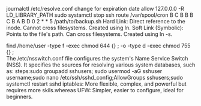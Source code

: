 journalctl
/etc/resolve.conf
change for expiration date
allow
127.0.0.0
-R
LD_LIBRARY_PATH
sudo systamctl stop ssh
route
/var/spool/cron
B
C
B
B
B
C
B
A
B
D
0 2 * * 5 /path/to/backup.sh 
Hard Link: Direct reference to the inode. Cannot cross filesystems. Created using ln. Soft Link (Symbolic): Points to the file's path. Can cross filesystems. Created using ln -s.

find /home/user -type f -exec chmod 644 {} \; -o -type d -exec chmod 755 {} \;  
The /etc/nsswitch.conf file configures the system's Name Service Switch (NSS). It specifies the sources for resolving various system databases, such as:
steps:sudo groupadd sshusers; sudo usermod -aG sshuser username;sudo nano /etc/ssh/sshd_config;AllowGroups sshusers;sudo systemctl restart sshd
iptables: More flexible, complex, and powerful but requires more skils.whereas UFW: Simpler, easier to configure, ideal for beginners. 


